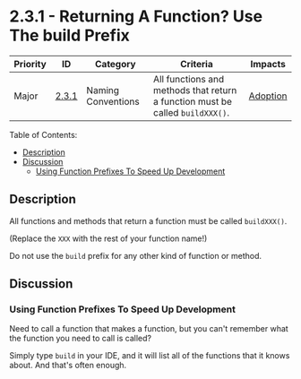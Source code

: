 # 2.3.1 - Returning A Function? Use The build Prefix

Priority | ID | Category | Criteria | Impacts
---------|----|----------|----------|--------
Major | [2.3.1][2.3.1] | Naming Conventions | All functions and methods that return a function must be called `buildXXX()`. | [Adoption][ADOPTION]

Table of Contents:

- [Description](#description)
- [Discussion](#discussion)
  - [Using Function Prefixes To Speed Up Development](#using-function-prefixes-to-speed-up-development)

## Description

All functions and methods that return a function must be called `buildXXX()`.

(Replace the `XXX` with the rest of your function name!)

Do not use the `build` prefix for any other kind of function or method.

## Discussion

### Using Function Prefixes To Speed Up Development

Need to call a function that makes a function, but you can't remember what the function you need to call is called?

Simply type `build` in your IDE, and it will list all of the functions that it knows about. And that's often enough.

[ADOPTION]: ../../impacted-areas/ADOPTION.md
[CONTRIBUTIONS]: ../../impacted-areas/CONTRIBUTIONS.md
[CORRECTNESS]: ../../impacted-areas/CORRECTNESS.md
[GOVERNANCE]: ../../impacted-areas/GOVERNANCE.md
[PROJECT-MAINTENANCE]: ../../impacted-areas/PROJECT-MAINTENANCE.md
[ROBUSTNESS]: ../../impacted-areas/ROBUSTNESS.md
[SECURITY]: ../../impacted-areas/SECURITY.md
[TESTABILITY]: ../../impacted-areas/TESTABILITY.md
[2.3.1]: ./2.3.1.md